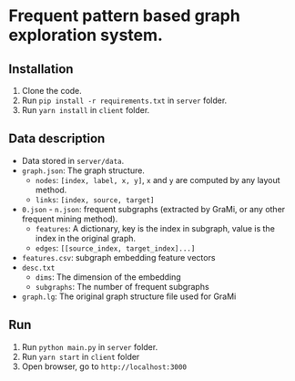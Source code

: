 # Frequent pattern based graph exploration system.

## Installation

1. Clone the code.
2. Run `pip install -r requirements.txt` in `server` folder.
3. Run `yarn install` in `client` folder.

## Data description

- Data stored in `server/data`.
- `graph.json`: The graph structure.
    - `nodes`: `[index, label, x, y]`, `x` and `y` are computed by any layout method.
    - `links`: `[index, source, target]`
- `0.json` - `n.json`: frequent subgraphs (extracted by GraMi, or any other frequent mining method).
    - `features`: A dictionary, key is the index in subgraph, value is the index in the original graph.
    - `edges`: `[[source_index, target_index]...]`
- `features.csv`: subgraph embedding feature vectors
- `desc.txt`
    - `dims`: The dimension of the embedding
    - `subgraphs`: The number of frequent subgraphs
- `graph.lg`: The original graph structure file used for GraMi

## Run

1. Run `python main.py` in `server` folder.
2. Run `yarn start` in `client` folder
3. Open browser, go to `http://localhost:3000`